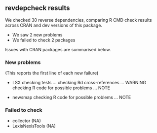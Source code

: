 ## revdepcheck results

We checked 30 reverse dependencies, comparing R CMD check results across CRAN and dev versions of this package.

 * We saw 2 new problems
 * We failed to check 2 packages

Issues with CRAN packages are summarised below.

### New problems
(This reports the first line of each new failure)

* LSX
  checking tests ...
  checking Rd cross-references ... WARNING
  checking R code for possible problems ... NOTE

* newsmap
  checking R code for possible problems ... NOTE

### Failed to check

* collector       (NA)
* LexisNexisTools (NA)
